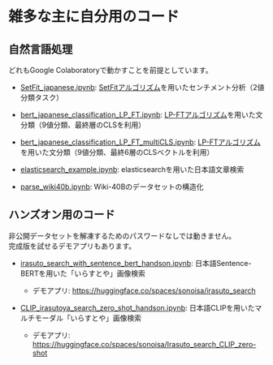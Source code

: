 # 雑多な主に自分用のコード

## 自然言語処理

どれもGoogle Colaboratoryで動かすことを前提としています。



- [SetFit_japanese.ipynb](https://colab.research.google.com/github/sonoisa/misc/blob/main/nlp/SetFit_japanese.ipynb): [SetFitアルゴリズム](https://arxiv.org/abs/2209.11055)を用いたセンチメント分析（2値分類タスク）

- [bert_japanese_classification_LP_FT.ipynb](https://colab.research.google.com/github/sonoisa/misc/blob/main/nlp/bert_japanese_classification_LP_FT.ipynb): [LP-FTアルゴリズム](https://arxiv.org/abs/2202.10054)を用いた文分類（9値分類、最終層のCLSを利用）
- [bert_japanese_classification_LP_FT_multiCLS.ipynb](https://colab.research.google.com/github/sonoisa/misc/blob/main/nlp/bert_japanese_classification_LP_FT_multiCLS.ipynb): [LP-FTアルゴリズム](https://arxiv.org/abs/2202.10054)を用いた文分類（9値分類、最終6層のCLSベクトルを利用）

- [elasticsearch_example.ipynb](https://colab.research.google.com/github/sonoisa/misc/blob/main/nlp/elasticsearch_example.ipynb): elasticsearchを用いた日本語文章検索
- [parse_wiki40b.ipynb](https://colab.research.google.com/github/sonoisa/misc/blob/main/nlp/parse_wiki40b.ipynb): Wiki-40Bのデータセットの構造化


## ハンズオン用のコード

非公開データセットを解凍するためのパスワードなしでは動きません。  
完成版を試せるデモアプリもあります。

- [irasuto_search_with_sentence_bert_handson.ipynb](https://colab.research.google.com/github/sonoisa/misc/blob/main/nlp/irasuto_search_with_sentence_bert_handson.ipynb): 日本語Sentence-BERTを用いた「いらすとや」画像検索
  - デモアプリ: https://huggingface.co/spaces/sonoisa/irasuto_search

- [CLIP_irasutoya_search_zero_shot_handson.ipynb](https://colab.research.google.com/github/sonoisa/misc/blob/main/nlp/CLIP_irasutoya_search_zero_shot_handson.ipynb): 日本語CLIPを用いたマルチモーダル「いらすとや」画像検索
  - デモアプリ: https://huggingface.co/spaces/sonoisa/Irasuto_search_CLIP_zero-shot
